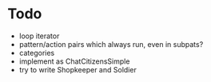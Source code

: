 # Todo
- loop iterator
- pattern/action pairs which always run, even in subpats?
- categories
- implement as ChatCitizensSimple
- try to write Shopkeeper and Soldier
